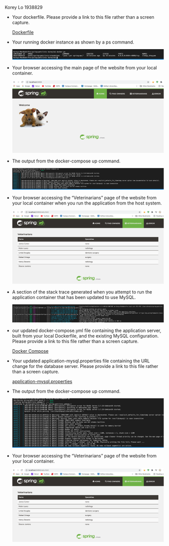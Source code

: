 Korey Lo 1938829

- Your dockerfile. Please provide a link to this file rather than a screen capture.

    [Dockerfile](Dockerfile)

- Your running docker instance as shown by a ps command.

    ![docker running](images/dockerPs.png)

- Your browser accessing the main page of the website from your local container.

    ![docker browser](images/home.png)

- The output from the docker-compose up command.

    ![docker compose output](images/dockerComposeUp.png)

- Your browser accessing the “Veterinarians” page of the website from your local container when you run the application from the host system.

    ![docker compose vets](images/vets.png)

- A section of the stack trace generated when you attempt to run the application container that has been updated to use MySQL.

    ![stacktrace docker 1](images/stackTrace.png)

- our updated docker-compose.yml file containing the application server, built from your local Dockerfile, and the existing MySQL configuration. Please provide a link to this file rather than a screen capture.

    [Docker Compose](docker-compose.yml)

- Your updated application-mysql.properties file containing the URL change for the database server. Please provide a link to this file rather than a screen capture.

    [application-mysql.properties](src/main/resources/application-mysql.properties)

- The output from the docker-compose up command.

    ![docker compose 2](images/dockerCompose2.png)

- Your browser accessing the “Veterinarians” page of the website from your local container.
    
    ![browser vet2](images/vets2.png)

